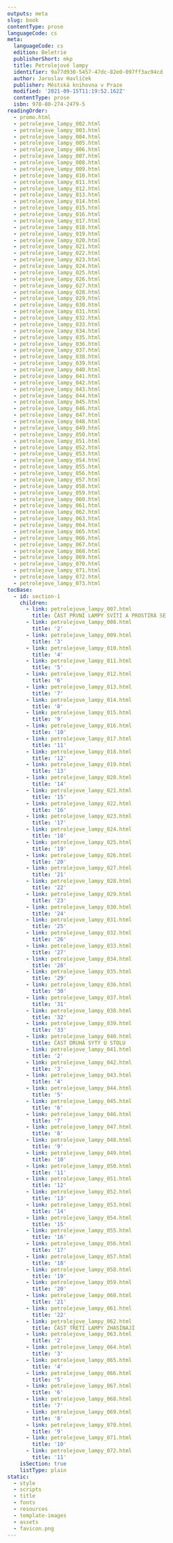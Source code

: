 ```yaml
---
outputs: meta
slug: book
contentType: prose
languageCode: cs
meta:
  languageCode: cs
  edition: Beletrie
  publisherShort: mkp
  title: Petrolejové lampy
  identifier: 9a77d930-5457-47dc-82e0-097ff3ac94cd
  author: Jaroslav Havlíček
  publisher: Městská knihovna v Praze
  modified: '2021-09-15T11:19:52.162Z'
  contentType: prose
  isbn: 978-80-274-2479-5
readingOrder:
  - promo.html
  - petrolejove_lampy_002.html
  - petrolejove_lampy_003.html
  - petrolejove_lampy_004.html
  - petrolejove_lampy_005.html
  - petrolejove_lampy_006.html
  - petrolejove_lampy_007.html
  - petrolejove_lampy_008.html
  - petrolejove_lampy_009.html
  - petrolejove_lampy_010.html
  - petrolejove_lampy_011.html
  - petrolejove_lampy_012.html
  - petrolejove_lampy_013.html
  - petrolejove_lampy_014.html
  - petrolejove_lampy_015.html
  - petrolejove_lampy_016.html
  - petrolejove_lampy_017.html
  - petrolejove_lampy_018.html
  - petrolejove_lampy_019.html
  - petrolejove_lampy_020.html
  - petrolejove_lampy_021.html
  - petrolejove_lampy_022.html
  - petrolejove_lampy_023.html
  - petrolejove_lampy_024.html
  - petrolejove_lampy_025.html
  - petrolejove_lampy_026.html
  - petrolejove_lampy_027.html
  - petrolejove_lampy_028.html
  - petrolejove_lampy_029.html
  - petrolejove_lampy_030.html
  - petrolejove_lampy_031.html
  - petrolejove_lampy_032.html
  - petrolejove_lampy_033.html
  - petrolejove_lampy_034.html
  - petrolejove_lampy_035.html
  - petrolejove_lampy_036.html
  - petrolejove_lampy_037.html
  - petrolejove_lampy_038.html
  - petrolejove_lampy_039.html
  - petrolejove_lampy_040.html
  - petrolejove_lampy_041.html
  - petrolejove_lampy_042.html
  - petrolejove_lampy_043.html
  - petrolejove_lampy_044.html
  - petrolejove_lampy_045.html
  - petrolejove_lampy_046.html
  - petrolejove_lampy_047.html
  - petrolejove_lampy_048.html
  - petrolejove_lampy_049.html
  - petrolejove_lampy_050.html
  - petrolejove_lampy_051.html
  - petrolejove_lampy_052.html
  - petrolejove_lampy_053.html
  - petrolejove_lampy_054.html
  - petrolejove_lampy_055.html
  - petrolejove_lampy_056.html
  - petrolejove_lampy_057.html
  - petrolejove_lampy_058.html
  - petrolejove_lampy_059.html
  - petrolejove_lampy_060.html
  - petrolejove_lampy_061.html
  - petrolejove_lampy_062.html
  - petrolejove_lampy_063.html
  - petrolejove_lampy_064.html
  - petrolejove_lampy_065.html
  - petrolejove_lampy_066.html
  - petrolejove_lampy_067.html
  - petrolejove_lampy_068.html
  - petrolejove_lampy_069.html
  - petrolejove_lampy_070.html
  - petrolejove_lampy_071.html
  - petrolejove_lampy_072.html
  - petrolejove_lampy_073.html
tocBase:
  - id: section-1
    children:
      - link: petrolejove_lampy_007.html
        title: ČÁST PRVNÍ LAMPY SVÍTÍ A PROSTÍRÁ SE
      - link: petrolejove_lampy_008.html
        title: '2'
      - link: petrolejove_lampy_009.html
        title: '3'
      - link: petrolejove_lampy_010.html
        title: '4'
      - link: petrolejove_lampy_011.html
        title: '5'
      - link: petrolejove_lampy_012.html
        title: '6'
      - link: petrolejove_lampy_013.html
        title: '7'
      - link: petrolejove_lampy_014.html
        title: '8'
      - link: petrolejove_lampy_015.html
        title: '9'
      - link: petrolejove_lampy_016.html
        title: '10'
      - link: petrolejove_lampy_017.html
        title: '11'
      - link: petrolejove_lampy_018.html
        title: '12'
      - link: petrolejove_lampy_019.html
        title: '13'
      - link: petrolejove_lampy_020.html
        title: '14'
      - link: petrolejove_lampy_021.html
        title: '15'
      - link: petrolejove_lampy_022.html
        title: '16'
      - link: petrolejove_lampy_023.html
        title: '17'
      - link: petrolejove_lampy_024.html
        title: '18'
      - link: petrolejove_lampy_025.html
        title: '19'
      - link: petrolejove_lampy_026.html
        title: '20'
      - link: petrolejove_lampy_027.html
        title: '21'
      - link: petrolejove_lampy_028.html
        title: '22'
      - link: petrolejove_lampy_029.html
        title: '23'
      - link: petrolejove_lampy_030.html
        title: '24'
      - link: petrolejove_lampy_031.html
        title: '25'
      - link: petrolejove_lampy_032.html
        title: '26'
      - link: petrolejove_lampy_033.html
        title: '27'
      - link: petrolejove_lampy_034.html
        title: '28'
      - link: petrolejove_lampy_035.html
        title: '29'
      - link: petrolejove_lampy_036.html
        title: '30'
      - link: petrolejove_lampy_037.html
        title: '31'
      - link: petrolejove_lampy_038.html
        title: '32'
      - link: petrolejove_lampy_039.html
        title: '33'
      - link: petrolejove_lampy_040.html
        title: ČÁST DRUHÁ SYTÝ U STOLU
      - link: petrolejove_lampy_041.html
        title: '2'
      - link: petrolejove_lampy_042.html
        title: '3'
      - link: petrolejove_lampy_043.html
        title: '4'
      - link: petrolejove_lampy_044.html
        title: '5'
      - link: petrolejove_lampy_045.html
        title: '6'
      - link: petrolejove_lampy_046.html
        title: '7'
      - link: petrolejove_lampy_047.html
        title: '8'
      - link: petrolejove_lampy_048.html
        title: '9'
      - link: petrolejove_lampy_049.html
        title: '10'
      - link: petrolejove_lampy_050.html
        title: '11'
      - link: petrolejove_lampy_051.html
        title: '12'
      - link: petrolejove_lampy_052.html
        title: '13'
      - link: petrolejove_lampy_053.html
        title: '14'
      - link: petrolejove_lampy_054.html
        title: '15'
      - link: petrolejove_lampy_055.html
        title: '16'
      - link: petrolejove_lampy_056.html
        title: '17'
      - link: petrolejove_lampy_057.html
        title: '18'
      - link: petrolejove_lampy_058.html
        title: '19'
      - link: petrolejove_lampy_059.html
        title: '20'
      - link: petrolejove_lampy_060.html
        title: '21'
      - link: petrolejove_lampy_061.html
        title: '22'
      - link: petrolejove_lampy_062.html
        title: ČÁST TŘETÍ LAMPY ZHASÍNAJÍ
      - link: petrolejove_lampy_063.html
        title: '2'
      - link: petrolejove_lampy_064.html
        title: '3'
      - link: petrolejove_lampy_065.html
        title: '4'
      - link: petrolejove_lampy_066.html
        title: '5'
      - link: petrolejove_lampy_067.html
        title: '6'
      - link: petrolejove_lampy_068.html
        title: '7'
      - link: petrolejove_lampy_069.html
        title: '8'
      - link: petrolejove_lampy_070.html
        title: '9'
      - link: petrolejove_lampy_071.html
        title: '10'
      - link: petrolejove_lampy_072.html
        title: '11'
    isSection: true
    listType: plain
static:
  - style
  - scripts
  - title
  - fonts
  - resources
  - template-images
  - assets
  - favicon.png
---
```

